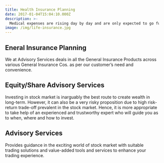 ```yaml
---
title: Health Insurance Planning
date: 2017-01-04T15:04:10.000Z
description: >-
  Medical expenses are rising day by day and are only expected to go further up! Health insurance serves as hedge against medical expenses. We have good health insurance policies to cater to your needs.
image: /img/life-insurance.jpg
---
```


## Eneral Insurance Planning
We at Advisory Services deals in all the General Insurance Products across various General Insurance Cos. as per our customer’s need and convenience.

## Equity/Share Advisory Services
Investing in stock market is inarguably the best route to create wealth in long-term. However, it can also be a very risky proposition due to high risk-return trade-off prevalent in the stock market. Hence, it is more appropriate to take help of an experienced and trustworthy expert who will guide you as to when, where and how to invest.

## Advisory Services
Provides guidance in the exciting world of stock market with suitable trading solutions and value-added tools and services to enhance your trading experience.
